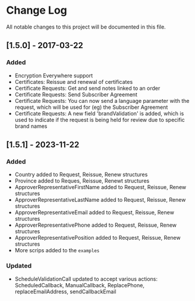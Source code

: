 # Change Log
All notable changes to this project will be documented in this file.

## [1.5.0] - 2017-03-22
### Added
- Encryption Everywhere support
- Certificates: Reissue and renewal of certificates
- Certificate Requests: Get and send notes linked to an order
- Certificate Requests: Send Subscriber Agreement
- Certificate Requests: You can now send a language parameter with the request, which will be used for (eg) the Subscriber Agreement
- Certificate Requests: A new field 'brandValidation' is added, which is used to indicate if the request is being held for review due to specific brand names

## [1.5.1] - 2023-11-22
### Added
- Country added to Request, Reissue, Renew structures
- Province added to Reques, Reissue, Renewt structures
- ApproverRepresentativeFirstName added to Request, Reissue, Renew structures
- ApproverRepresentativeLastName added to Request, Reissue, Renew structures
- ApproverRepresentativeEmail added to Request, Reissue, Renew structures
- ApproverRepresentativePhone added to Request, Reissue, Renew structures
- ApproverRepresentativePosition added to Request, Reissue, Renew structures
- More scrips added to the `examples`
### Updated
- ScheduleValidationCall updated to accept various actions: ScheduledCallback, ManualCallback, ReplacePhone, replaceEmailAddress, sendCallbackEmail
